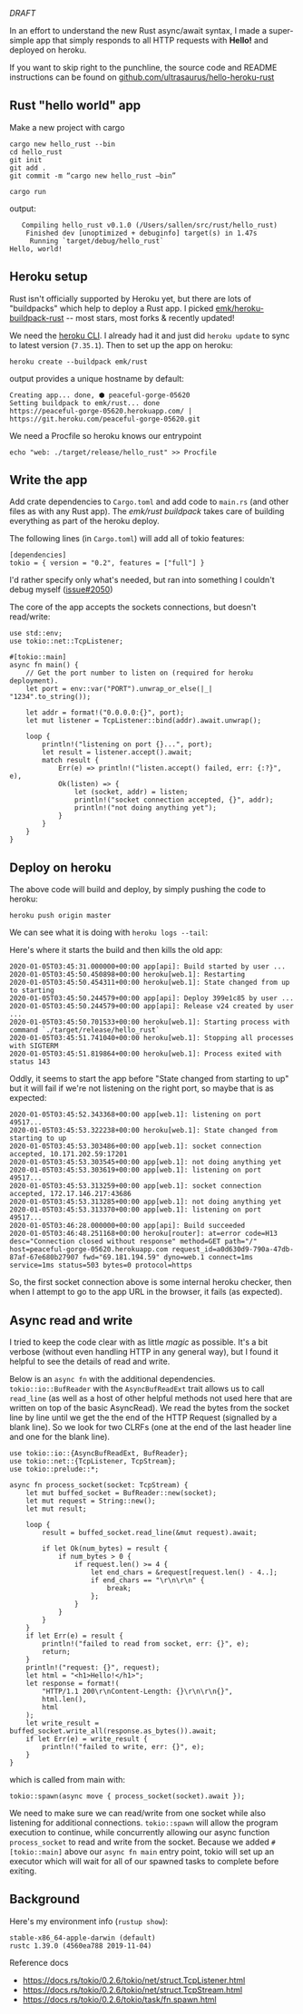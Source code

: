 *DRAFT*

In an effort to understand the new Rust async/await syntax, I made a super-simple app that simply responds to all HTTP requests with **Hello!** and deployed on heroku. 

If you want to skip right to the punchline, the source code and README instructions can be found on [github.com/ultrasaurus/hello-heroku-rust](https://github.com/ultrasaurus/hello-heroku-rust)

## Rust "hello world" app

Make a new project with cargo
```
cargo new hello_rust --bin
cd hello_rust
git init
git add .
git commit -m “cargo new hello_rust —bin”

cargo run
```

output:
```
   Compiling hello_rust v0.1.0 (/Users/sallen/src/rust/hello_rust)
    Finished dev [unoptimized + debuginfo] target(s) in 1.47s
     Running `target/debug/hello_rust`
Hello, world!
```

## Heroku setup

Rust isn't officially supported by Heroku yet, but there are lots of "buildpacks" which help to deploy a Rust app.  I picked [emk/heroku-buildpack-rust](https://github.com/emk/heroku-buildpack-rust) -- most stars, most forks & recently updated!

We need the [heroku CLI](https://devcenter.heroku.com/articles/heroku-cli). I already had it and just did `heroku update` to sync to latest version (`7.35.1`).  Then to set up the app on heroku:

```
heroku create --buildpack emk/rust
```

output provides a unique hostname by default:
```
Creating app... done, ⬢ peaceful-gorge-05620
Setting buildpack to emk/rust... done
https://peaceful-gorge-05620.herokuapp.com/ | https://git.heroku.com/peaceful-gorge-05620.git
```

We need a Procfile so heroku knows our entrypoint
```
echo "web: ./target/release/hello_rust" >> Procfile
```

## Write the app

Add crate dependencies to `Cargo.toml` and add code to `main.rs` (and other files as with any Rust app).  The *emk/rust buildpack* takes care of building everything as part of the heroku deploy.

The following lines (in `Cargo.toml`) will add all of tokio features:

```
[dependencies]
tokio = { version = "0.2", features = ["full"] }
```

I'd rather specify only what's needed, but ran into something I couldn't debug myself ([issue#2050](https://github.com/tokio-rs/tokio/issues/2050))

The core of the app accepts the sockets connections, but doesn't read/write:

```
use std::env;
use tokio::net::TcpListener;

#[tokio::main]
async fn main() {
    // Get the port number to listen on (required for heroku deployment).
    let port = env::var("PORT").unwrap_or_else(|_| "1234".to_string());

    let addr = format!("0.0.0.0:{}", port);
    let mut listener = TcpListener::bind(addr).await.unwrap();

    loop {
        println!("listening on port {}...", port);
        let result = listener.accept().await;
        match result {
            Err(e) => println!("listen.accept() failed, err: {:?}", e),
            Ok(listen) => {
                let (socket, addr) = listen;
                println!("socket connection accepted, {}", addr);
                println!("not doing anything yet");
            }
        }
    }
}
```

## Deploy on heroku


The above code will build and deploy, by simply pushing the code to heroku:
```
heroku push origin master
```

We can see what it is doing with `heroku logs --tail`: 

Here's where it starts the build and then kills the old app:
```
2020-01-05T03:45:31.000000+00:00 app[api]: Build started by user ...
2020-01-05T03:45:50.450898+00:00 heroku[web.1]: Restarting
2020-01-05T03:45:50.454311+00:00 heroku[web.1]: State changed from up to starting
2020-01-05T03:45:50.244579+00:00 app[api]: Deploy 399e1c85 by user ...
2020-01-05T03:45:50.244579+00:00 app[api]: Release v24 created by user ...
2020-01-05T03:45:50.701533+00:00 heroku[web.1]: Starting process with command `./target/release/hello_rust`
2020-01-05T03:45:51.741040+00:00 heroku[web.1]: Stopping all processes with SIGTERM
2020-01-05T03:45:51.819864+00:00 heroku[web.1]: Process exited with status 143
```

Oddly, it seems to start the app before "State changed from starting to up" but it will fail if we're not listening on the right port, so maybe that is as expected:

```
2020-01-05T03:45:52.343368+00:00 app[web.1]: listening on port 49517...
2020-01-05T03:45:53.322238+00:00 heroku[web.1]: State changed from starting to up
2020-01-05T03:45:53.303486+00:00 app[web.1]: socket connection accepted, 10.171.202.59:17201
2020-01-05T03:45:53.303545+00:00 app[web.1]: not doing anything yet
2020-01-05T03:45:53.303619+00:00 app[web.1]: listening on port 49517...
2020-01-05T03:45:53.313259+00:00 app[web.1]: socket connection accepted, 172.17.146.217:43686
2020-01-05T03:45:53.313285+00:00 app[web.1]: not doing anything yet
2020-01-05T03:45:53.313370+00:00 app[web.1]: listening on port 49517...
2020-01-05T03:46:28.000000+00:00 app[api]: Build succeeded
2020-01-05T03:46:48.251168+00:00 heroku[router]: at=error code=H13 desc="Connection closed without response" method=GET path="/" host=peaceful-gorge-05620.herokuapp.com request_id=a0d630d9-790a-47db-87af-67e680b27907 fwd="69.181.194.59" dyno=web.1 connect=1ms service=1ms status=503 bytes=0 protocol=https
```

So, the first socket connection above is some internal heroku checker, then when I attempt to go to the app URL in the browser, it fails (as expected).


## Async read and write 

I tried to keep the code clear with as little *magic* as possible.  It's a bit verbose (without even handling HTTP in any general way), but I found it helpful to see the details of read and write.

Below is an `async fn` with the additional dependencies. `tokio::io::BufReader` with the `AsyncBufReadExt` trait allows us to call `read_line` (as well as a host of other helpful methods not used here that are written on top of the basic AsyncRead).  We read the bytes from the socket line by line until we get the the end of the HTTP Request (signalled by a blank line).  So we look for two CLRFs (one at the end of the last header line and one for the blank line).

```
use tokio::io::{AsyncBufReadExt, BufReader};
use tokio::net::{TcpListener, TcpStream};
use tokio::prelude::*;

async fn process_socket(socket: TcpStream) {
    let mut buffed_socket = BufReader::new(socket);
    let mut request = String::new();
    let mut result;

    loop {
        result = buffed_socket.read_line(&mut request).await;

        if let Ok(num_bytes) = result {
            if num_bytes > 0 {
                if request.len() >= 4 {
                    let end_chars = &request[request.len() - 4..];
                    if end_chars == "\r\n\r\n" {
                        break;
                    };
                }
            }
        }
    }
    if let Err(e) = result {
        println!("failed to read from socket, err: {}", e);
        return;
    }
    println!("request: {}", request);
    let html = "<h1>Hello!</h1>";
    let response = format!(
        "HTTP/1.1 200\r\nContent-Length: {}\r\n\r\n{}",
        html.len(),
        html
    );
    let write_result = buffed_socket.write_all(response.as_bytes()).await;
    if let Err(e) = write_result {
        println!("failed to write, err: {}", e);
    }
}
```

which is called from main with:

```
tokio::spawn(async move { process_socket(socket).await });
```

We need to make sure we can read/write from one socket while also listening for additional connections. `tokio::spawn` will allow the program execution to continue, while concurrently allowing our async function `process_socket` to read and write from the socket.  Because we added `#[tokio::main]` above our `async fn main` entry point, tokio will set up an executor which will wait for all of our spawned tasks to complete before exiting. 


## Background

Here's my environment info (`rustup show`):

```
stable-x86_64-apple-darwin (default)
rustc 1.39.0 (4560ea788 2019-11-04)
```

Reference docs

* https://docs.rs/tokio/0.2.6/tokio/net/struct.TcpListener.html
* https://docs.rs/tokio/0.2.6/tokio/net/struct.TcpStream.html
* https://docs.rs/tokio/0.2.6/tokio/task/fn.spawn.html

